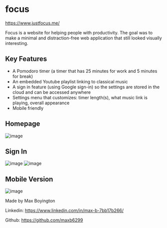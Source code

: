 # focus

https://www.justfocus.me/

Focus is a website for helping people with productivity. The goal was to make a minimal and distraction-free web application that still looked visually interesting. 

## Key Features

- A Pomodoro timer (a timer that has 25 minutes for work and 5 minutes for break)
- An embedded Youtube playlist linking to classical music
- A sign in feature (using Google sign-in) so the settings are stored in the cloud and can be accessed anywhere
- Settings menu that customizes: timer length(s), what music link is playing, overall appearance
- Mobile friendly

## Homepage
![image](https://github.com/maxb6299/focus/assets/126419161/45ea4a0c-2a25-44cc-a2e1-7a3f2a8d5ee4)


## Sign In
![image](https://github.com/maxb6299/focus/assets/126419161/e371a8fb-b3eb-4433-9d68-255dacb83b56)
![image](https://github.com/maxb6299/focus/assets/126419161/7fcc5cc3-3250-4008-b4f2-4a34403fb325)


## Mobile Version
![image](https://github.com/maxb6299/focus/assets/126419161/bbe5ae7b-437d-40b9-b517-e7d79fdc07e5)


Made by Max Boyington

Linkedin: https://www.linkedin.com/in/max-b-7bb17b266/

Github: https://github.com/maxb6299
